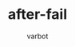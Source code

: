 ---
image: "/uploads/docs-icon.jpg"
author: varbot
layout: vdoc
title: after-fail
url_or_doc: true
sur-doc: ''
sur: https://lfvdocs-generator.herokuapp.com/
categories:
- nodeapi
tags: []

---